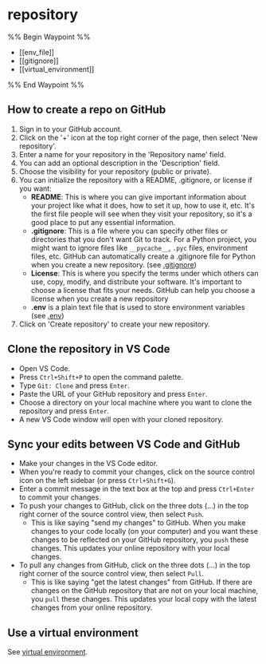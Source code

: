 # repository

%% Begin Waypoint %%
- [[env_file]]
- [[gitignore]]
- [[virtual_environment]]

%% End Waypoint %%

## How to create a repo on GitHub

1. Sign in to your GitHub account.
2. Click on the '+' icon at the top right corner of the page, then select 'New repository'.
3. Enter a name for your repository in the 'Repository name' field.
4. You can add an optional description in the 'Description' field.
5. Choose the visibility for your repository (public or private).
6. You can initialize the repository with a README, .gitignore, or license if you want:
    - **README**: This is where you can give important information about your project like what it does, how to set it up, how to use it, etc. It's the first file people will see when they visit your repository, so it's a good place to put any essential information.
    - **.gitignore**: This is a file where you can specify other files or directories that you don't want Git to track. For a Python project, you might want to ignore files like `__pycache__`, `.pyc` files, environment files, etc. GitHub can automatically create a .gitignore file for Python when you create a new repository. (see [.gitignore](gitignore.md))
    - **License**: This is where you specify the terms under which others can use, copy, modify, and distribute your software. It's important to choose a license that fits your needs. GitHub can help you choose a license when you create a new repository
    - **.env** is a plain text file that is used to store environment variables (see [.env](env_file.md))
7. Click on 'Create repository' to create your new repository.

## Clone the repository in VS Code

- Open VS Code.
- Press `Ctrl+Shift+P` to open the command palette.
- Type `Git: Clone` and press `Enter`.
- Paste the URL of your GitHub repository and press `Enter`.
- Choose a directory on your local machine where you want to clone the repository and press `Enter`.
- A new VS Code window will open with your cloned repository.

## Sync your edits between VS Code and GitHub

- Make your changes in the VS Code editor.
- When you're ready to commit your changes, click on the source control icon on the left sidebar (or press `Ctrl+Shift+G`).
- Enter a commit message in the text box at the top and press `Ctrl+Enter` to commit your changes.
- To push your changes to GitHub, click on the three dots (...) in the top right corner of the source control view, then select `Push`.
  - This is like saying "send my changes" to GitHub. When you make changes to your code locally (on your computer) and you want these changes to be reflected on your GitHub repository, you `push` these changes. This updates your online repository with your local changes.
- To pull any changes from GitHub, click on the three dots (...) in the top right corner of the source control view, then select `Pull`.
  - This is like saying "get the latest changes" from GitHub. If there are changes on the GitHub repository that are not on your local machine, you `pull` these changes. This updates your local copy with the latest changes from your online repository.

## Use a virtual environment

See [virtual environment](virtual_environment.md).
